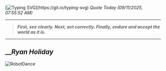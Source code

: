 [![Typing SVG](https://readme-typing-svg.herokuapp.com?font=Press+Start+2P&color=C2F784&size=35&width=900&height=100&lines=Hello+World%2C+I'm+Hung+!)](https://git.io/typing-svg) 
_Quote Today (09/11/2025, 07:55:52 AM)_
___
>**_First, see clearly. Next, act correctly. Finally, endure and accept the world as it is._**
___

## __**_Ryan Holiday_**

![RobotDance](src/assets/images/robot-dancing-dribble.gif?style=center)
